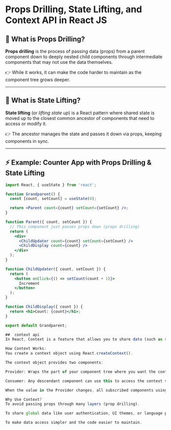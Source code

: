 # Props Drilling, State Lifting, and Context API in React JS

## 📌 What is Props Drilling?

**Props drilling** is the process of passing data (props) from a parent component down to deeply nested child components through intermediate components that may not use the data themselves.  

👉 While it works, it can make the code harder to maintain as the component tree grows deeper.

---

## 📌 What is State Lifting?

**State lifting** (or *lifting state up*) is a React pattern where shared state is moved up to the closest common ancestor of components that need to access or modify it.  

👉 The ancestor manages the state and passes it down via props, keeping components in sync.

---

## ⚡ Example: Counter App with Props Drilling & State Lifting

```jsx
import React, { useState } from 'react';

function Grandparent() {
  const [count, setCount] = useState(0);

  return <Parent count={count} setCount={setCount} />;
}

function Parent({ count, setCount }) {
  // This component just passes props down (props drilling)
  return (
    <div>
      <ChildUpdater count={count} setCount={setCount} />
      <ChildDisplay count={count} />
    </div>
  );
}

function ChildUpdater({ count, setCount }) {
  return (
    <button onClick={() => setCount(count + 1)}>
      Increment
    </button>
  );
}

function ChildDisplay({ count }) {
  return <h1>Count: {count}</h1>;
}

export default Grandparent;

##  context api
In React, Context is a feature that allows you to share data (such as state, functions, or any values) across the component tree without having to pass props manually through every level. It solves the problem of "prop drilling," where props are passed down through many intermediary components that do not necessarily need the data themselves.

How Context Works:
You create a context object using React.createContext().

The context object provides two components:

Provider: Wraps the part of your component tree where you want the context values to be available. It accepts a value prop which holds the data to share.

Consumer: Any descendant component can use this to access the context value. In modern React, the useContext hook is more commonly used instead of Consumer.

When the value in the Provider changes, all subscribed components using the context automatically re-render with the updated data.

Why Use Context?
To avoid passing props through many layers (prop drilling).

To share global data like user authentication, UI themes, or language preferences.

To make data access simpler and the code easier to maintain.




